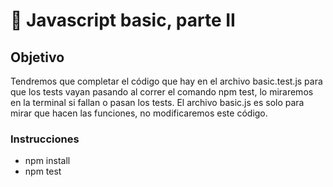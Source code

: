# :hear_no_evil: Javascript basic, parte II

## Objetivo
Tendremos que completar el código que hay en el archivo basic.test.js para que los tests vayan pasando al correr el comando npm test, lo miraremos en la terminal si fallan o pasan los tests. El archivo basic.js es solo para mirar que hacen las funciones, no modificaremos este código.

### Instrucciones
- npm install
- npm test

